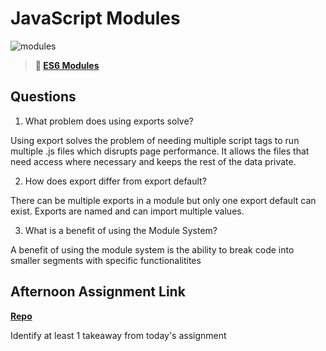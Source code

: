 # JavaScript Modules

![modules](https://bcw.blob.core.windows.net/public/img/1015719031845190)

> **📖 [ES6 Modules](https://codeworksacademy.com/fs-student-guide/resources/wk3/01-Modules)**

## Questions

1. What problem does using exports solve?

Using export solves the problem of needing multiple script tags to run multiple .js files which disrupts page performance.  It allows the files that need access where necessary and keeps the rest of the data private.

2. How does export differ from export default?

There can be multiple exports in a module but only one export default can exist.  Exports are named and can import multiple values.  

3. What is a benefit of using the Module System?

A benefit of using the module system is the ability to break code into smaller segments with specific functionalitites

## Afternoon Assignment Link

**[Repo](https://github.com/ScottTLyman/zookeeper.git)**

Identify at least 1 takeaway from today's assignment
